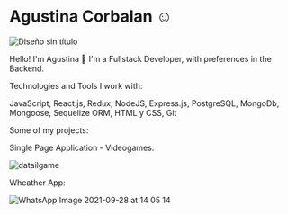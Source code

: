
# Agustina Corbalan ☺

![Diseño sin título](https://user-images.githubusercontent.com/73036102/134390075-dbb0bd61-7512-4616-9116-a87cc2871486.png)


Hello! I'm Agustina 👋
I'm a Fullstack Developer, with preferences in the Backend.



Technologies and Tools I work with:

JavaScript,
React.js,
Redux,
NodeJS,
Express.js,
PostgreSQL,
MongoDb,
Mongoose,
Sequelize ORM,
HTML y CSS,
Git


Some of my projects:

Single Page Application - Videogames:

![datailgame](https://user-images.githubusercontent.com/73036102/135509028-cd91e564-8c33-4d8b-843f-da1230ee4c6d.jpg)

Wheather App:

![WhatsApp Image 2021-09-28 at 14 05 14](https://user-images.githubusercontent.com/73036102/135509570-d3bb1e11-b61e-4e49-af38-be11f7a4e3e2.jpeg)
